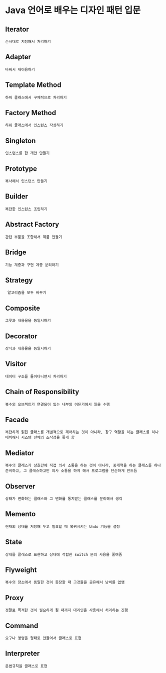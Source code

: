# Java 언어로 배우는 디자인 패턴 입문

## Iterator
	순서대로 지정해서 처리하기

## Adapter
	바꿔서 재이용하기
	
## Template Method
	하위 클래스에서 구체적으로 처리하기

## Factory Method
	하위 클래스에서 인스턴스 작성하기

## Singleton 
	인스턴스를 한 개만 만들기
	
## Prototype
	복사해서 인스턴스 만들기
	
## Builder
 	복잡한 인스턴스 조립하기
 	
## Abstract Factory 
	관련 부품을 조합해서 제품 만들기

## Bridge
	기능 계층과 구현 계층 분리하기
	
## Strategy
	 알고리즘을 모두 바꾸기

## Composite
	그릇과 내용물을 동일시하기

## Decorator
	장식과 내용물을 동일시하기
	
## Visitor
	데이터 구조를 돌아다니면서 처리하기

## Chain of Responsibility
    복수의 오브젝트가 연결되어 있는 내부의 어딘가에서 일을 수행

## Facade
    복잡하게 얽힌 클래스를 개별적으로 제어하는 것이 아니라, 창구 역할을 하는 클래스를 하나 배치해서 시스템 전체의 조작성을 좋게 함

## Mediator
    복수의 클래스가 상호간에 직접 의사 소통을 하는 것이 아니라, 중개역을 하는 클래스를 하나 준비하고, 그 클래스하고만 의사 소통을 하게 해서 프로그램을 단순하게 만드듬

## Observer
    상태가 변화하는 클래스와 그 변화를 통지받는 클래스를 분리해서 생각

## Memento
    현재의 상태를 저장해 두고 필요할 때 복귀시키는 Undo 기능을 설정

## State
    상태를 클래스로 표현하고 상태에 적합한 switch 문의 사용을 줄여줌

## Flyweight
    복수의 장소에서 동일한 것이 등장할 때 그것들을 공유해서 낭비를 없앰

## Proxy
    정말로 목적한 것이 필요하게 될 때까지 대리인을 사용해서 처리하는 진행

## Command
    요구나 명령을 형태로 만들어서 클래스로 표현

## Interpreter
    문법규칙을 클래스로 표현